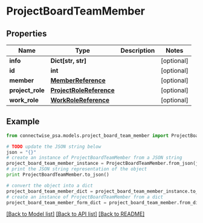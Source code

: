 # ProjectBoardTeamMember


## Properties
Name | Type | Description | Notes
------------ | ------------- | ------------- | -------------
**info** | **Dict[str, str]** |  | [optional] 
**id** | **int** |  | [optional] 
**member** | [**MemberReference**](MemberReference.md) |  | [optional] 
**project_role** | [**ProjectRoleReference**](ProjectRoleReference.md) |  | [optional] 
**work_role** | [**WorkRoleReference**](WorkRoleReference.md) |  | [optional] 

## Example

```python
from connectwise_psa.models.project_board_team_member import ProjectBoardTeamMember

# TODO update the JSON string below
json = "{}"
# create an instance of ProjectBoardTeamMember from a JSON string
project_board_team_member_instance = ProjectBoardTeamMember.from_json(json)
# print the JSON string representation of the object
print ProjectBoardTeamMember.to_json()

# convert the object into a dict
project_board_team_member_dict = project_board_team_member_instance.to_dict()
# create an instance of ProjectBoardTeamMember from a dict
project_board_team_member_form_dict = project_board_team_member.from_dict(project_board_team_member_dict)
```
[[Back to Model list]](../README.md#documentation-for-models) [[Back to API list]](../README.md#documentation-for-api-endpoints) [[Back to README]](../README.md)


